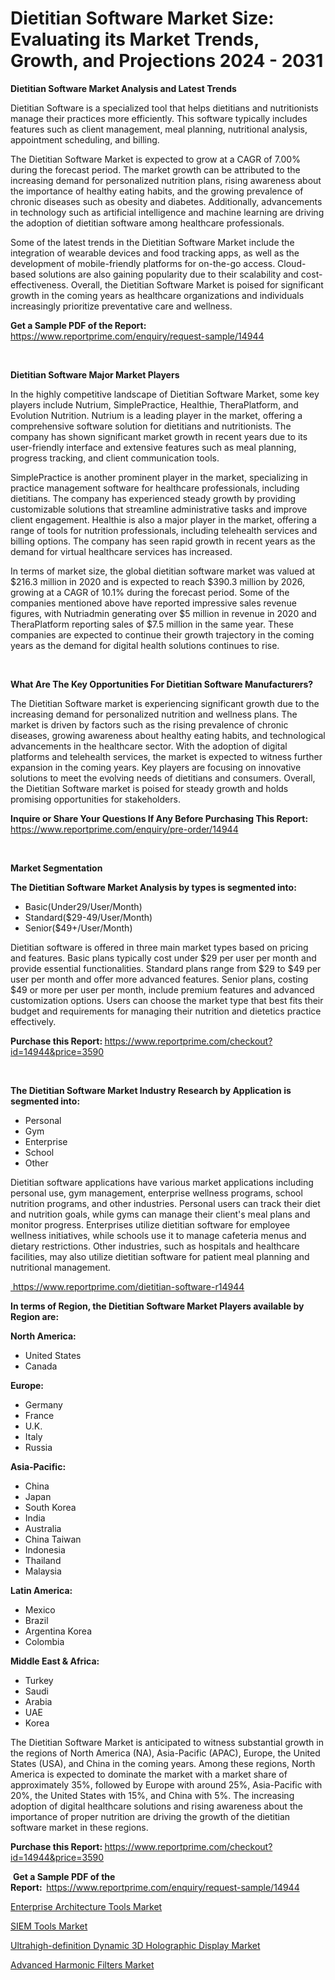 <p><h1>Dietitian Software Market Size: Evaluating its Market Trends, Growth, and Projections 2024 - 2031</h1></p><p><strong>Dietitian Software Market Analysis and Latest Trends</strong></p>
<p><p>Dietitian Software is a specialized tool that helps dietitians and nutritionists manage their practices more efficiently. This software typically includes features such as client management, meal planning, nutritional analysis, appointment scheduling, and billing.</p><p>The Dietitian Software Market is expected to grow at a CAGR of 7.00% during the forecast period. The market growth can be attributed to the increasing demand for personalized nutrition plans, rising awareness about the importance of healthy eating habits, and the growing prevalence of chronic diseases such as obesity and diabetes. Additionally, advancements in technology such as artificial intelligence and machine learning are driving the adoption of dietitian software among healthcare professionals.</p><p>Some of the latest trends in the Dietitian Software Market include the integration of wearable devices and food tracking apps, as well as the development of mobile-friendly platforms for on-the-go access. Cloud-based solutions are also gaining popularity due to their scalability and cost-effectiveness. Overall, the Dietitian Software Market is poised for significant growth in the coming years as healthcare organizations and individuals increasingly prioritize preventative care and wellness.</p></p>
<p><strong>Get a Sample PDF of the Report:&nbsp;</strong> <a href="https://www.reportprime.com/enquiry/request-sample/14944">https://www.reportprime.com/enquiry/request-sample/14944</a></p>
<p>&nbsp;</p>
<p><strong>Dietitian Software Major Market Players</strong></p>
<p><p>In the highly competitive landscape of Dietitian Software Market, some key players include Nutrium, SimplePractice, Healthie, TheraPlatform, and Evolution Nutrition. Nutrium is a leading player in the market, offering a comprehensive software solution for dietitians and nutritionists. The company has shown significant market growth in recent years due to its user-friendly interface and extensive features such as meal planning, progress tracking, and client communication tools.</p><p>SimplePractice is another prominent player in the market, specializing in practice management software for healthcare professionals, including dietitians. The company has experienced steady growth by providing customizable solutions that streamline administrative tasks and improve client engagement. Healthie is also a major player in the market, offering a range of tools for nutrition professionals, including telehealth services and billing options. The company has seen rapid growth in recent years as the demand for virtual healthcare services has increased.</p><p>In terms of market size, the global dietitian software market was valued at $216.3 million in 2020 and is expected to reach $390.3 million by 2026, growing at a CAGR of 10.1% during the forecast period. Some of the companies mentioned above have reported impressive sales revenue figures, with Nutriadmin generating over $5 million in revenue in 2020 and TheraPlatform reporting sales of $7.5 million in the same year. These companies are expected to continue their growth trajectory in the coming years as the demand for digital health solutions continues to rise.</p></p>
<p>&nbsp;</p>
<p><strong>What Are The Key Opportunities For Dietitian Software Manufacturers?</strong></p>
<p><p>The Dietitian Software market is experiencing significant growth due to the increasing demand for personalized nutrition and wellness plans. The market is driven by factors such as the rising prevalence of chronic diseases, growing awareness about healthy eating habits, and technological advancements in the healthcare sector. With the adoption of digital platforms and telehealth services, the market is expected to witness further expansion in the coming years. Key players are focusing on innovative solutions to meet the evolving needs of dietitians and consumers. Overall, the Dietitian Software market is poised for steady growth and holds promising opportunities for stakeholders.</p></p>
<p><strong>Inquire or Share Your Questions If Any Before Purchasing This Report:</strong> <a href="https://www.reportprime.com/enquiry/pre-order/14944">https://www.reportprime.com/enquiry/pre-order/14944</a></p>
<p>&nbsp;</p>
<p><strong>Market Segmentation</strong></p>
<p><strong>The Dietitian Software Market Analysis by types is segmented into:</strong></p>
<p><ul><li>Basic(Under29/User/Month)</li><li>Standard($29-49/User/Month)</li><li>Senior($49+/User/Month)</li></ul></p>
<p><p>Dietitian software is offered in three main market types based on pricing and features. Basic plans typically cost under $29 per user per month and provide essential functionalities. Standard plans range from $29 to $49 per user per month and offer more advanced features. Senior plans, costing $49 or more per user per month, include premium features and advanced customization options. Users can choose the market type that best fits their budget and requirements for managing their nutrition and dietetics practice effectively.</p></p>
<p><strong>Purchase this Report:&nbsp;</strong><a href="https://www.reportprime.com/checkout?id=14944&price=3590">https://www.reportprime.com/checkout?id=14944&price=3590</a></p>
<p>&nbsp;</p>
<p><strong>The Dietitian Software Market Industry Research by Application is segmented into:</strong></p>
<p><ul><li>Personal</li><li>Gym</li><li>Enterprise</li><li>School</li><li>Other</li></ul></p>
<p><p>Dietitian software applications have various market applications including personal use, gym management, enterprise wellness programs, school nutrition programs, and other industries. Personal users can track their diet and nutrition goals, while gyms can manage their client's meal plans and monitor progress. Enterprises utilize dietitian software for employee wellness initiatives, while schools use it to manage cafeteria menus and dietary restrictions. Other industries, such as hospitals and healthcare facilities, may also utilize dietitian software for patient meal planning and nutritional management.</p></p>
<p><a href="https://www.reportprime.com/dietitian-software-r14944">&nbsp;https://www.reportprime.com/dietitian-software-r14944</a></p>
<p><strong>In terms of Region, the Dietitian Software Market Players available by Region are:</strong></p>
<p>
    <p> <strong> North America: </strong>
        <ul>
            <li>United States</li>
            <li>Canada</li>
        </ul>
        </p> 
    <p> <strong> Europe: </strong>
        <ul>
            <li>Germany</li>
            <li>France</li>
            <li>U.K.</li>
            <li>Italy</li>
            <li>Russia</li>
        </ul>
        </p> 
    <p> <strong> Asia-Pacific: </strong>
        <ul>
            <li>China</li>
            <li>Japan</li>
            <li>South Korea</li>
            <li>India</li>
            <li>Australia</li>
            <li>China Taiwan</li>
            <li>Indonesia</li>
            <li>Thailand</li>
            <li>Malaysia</li>
        </ul>
        </p> 
    <p> <strong> Latin America: </strong>
        <ul>
            <li>Mexico</li>
            <li>Brazil</li>
            <li>Argentina Korea</li>
            <li>Colombia</li>
        </ul>
        </p> 
    <p> <strong> Middle East & Africa: </strong>
        <ul>
            <li>Turkey</li>
            <li>Saudi</li>
            <li>Arabia</li>
            <li>UAE</li>
            <li>Korea</li>
        </ul>
    </p>
    </p>
<p><p>The Dietitian Software Market is anticipated to witness substantial growth in the regions of North America (NA), Asia-Pacific (APAC), Europe, the United States (USA), and China in the coming years. Among these regions, North America is expected to dominate the market with a market share of approximately 35%, followed by Europe with around 25%, Asia-Pacific with 20%, the United States with 15%, and China with 5%. The increasing adoption of digital healthcare solutions and rising awareness about the importance of proper nutrition are driving the growth of the dietitian software market in these regions.</p></p>
<p><strong>Purchase this Report: </strong><a href="https://www.reportprime.com/checkout?id=14944&price=3590">https://www.reportprime.com/checkout?id=14944&price=3590</a></p>
<p>&nbsp;<strong>Get a Sample PDF of the Report:&nbsp;&nbsp;</strong><a href="https://www.reportprime.com/enquiry/request-sample/14944">https://www.reportprime.com/enquiry/request-sample/14944</a></p>
<p><strong></strong></p>
<p><p><a href="https://github.com/mhrnetwork1/Market-Research-Report-List-1/blob/main/enterprise-architecture-tools-market.md">Enterprise Architecture Tools Market</a></p><p><a href="https://github.com/khadijahesham19/Market-Research-Report-List-1/blob/main/siem-tools-market.md">SIEM Tools Market</a></p><p><a href="https://www.linkedin.com/pulse/insights-ultrahigh-definition-dynamic-3d-holographic-display-ylz0c">Ultrahigh-definition Dynamic 3D Holographic Display Market</a></p><p><a href="https://www.linkedin.com/pulse/global-advanced-harmonic-filters-market-analysis-trends-forecasts-yusxc">Advanced Harmonic Filters Market</a></p></p>